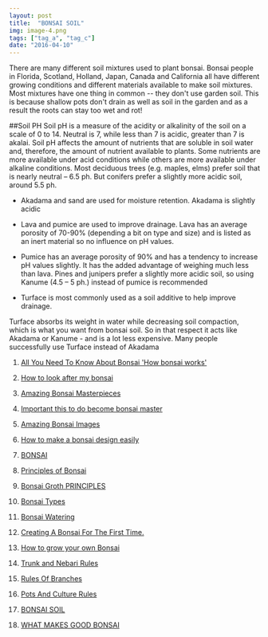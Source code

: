 ```yaml
---
layout: post
title:  "BONSAI SOIL"
img: image-4.png
tags: ["tag_a", "tag_c"]
date: "2016-04-10"
---
```

There are many different soil mixtures used to plant bonsai. Bonsai people in
Florida, Scotland, Holland, Japan, Canada and California all have different growing
conditions and different materials available to make soil mixtures. Most mixtures
have one thing in common -- they don't use garden soil. This is because shallow pots
don't drain as well as soil in the garden and as a result the roots can stay too wet
and rot!

<!--adsense-->

##Soil PH
Soil pH is a measure of the acidity or alkalinity of the soil on a scale of 0 to 14.
Neutral is 7, while less than 7 is acidic, greater than 7 is akalai. Soil pH affects the
amount of nutrients that are soluble in soil water and, therefore, the amount of
nutrient available to plants. Some nutrients are more available under acid
conditions while others are more available under alkaline conditions. Most
deciduous trees (e.g. maples, elms) prefer soil that is nearly neutral – 6.5 ph. But
conifers prefer a slightly more acidic soil, around 5.5 ph.
<!--adsense-->

* Akadama and sand are used for moisture retention. Akadama is slightly acidic
* Lava and pumice are used to improve drainage. Lava has an average porosity
of 70-90% (depending a bit on type and size) and is listed as an inert material
so no influence on pH values.
* Pumice has an average porosity of 90% and has a tendency to increase pH
values slightly. It has the added advantage of weighing much less than lava.
Pines and junipers prefer a slightly more acidic soil, so using Kanume (4.5 – 5
ph.) instead of pumice is recommended
  
* Turface is most commonly used as a soil additive to help improve drainage.

<!--adsense-->

Turface absorbs its weight in water while decreasing soil compaction, which is
what you want from bonsai soil. So in that respect it acts like Akadama or
Kanume - and is a lot less expensive. Many people successfully use Turface
instead of Akadama


1. [All You Need To Know About Bonsai 'How bonsai works'](https://japanbonsaigarden.com/posts/bonsai_care/)
2. [How to look after my bonsai](https://japanbonsaigarden.com/posts/how_to_carering_your_bonsai/)
3. [Amazing Bonsai Masterpieces](https://japanbonsaigarden.com/posts/masterpieses1/)
4. [Important this to do become bonsai master](https://japanbonsaigarden.com/posts/masterpieses2/)
5. [Amazing Bonsai Images](https://japanbonsaigarden.com/posts/bonsaipost1/)
6. [How to make a bonsai design easily](https://japanbonsaigarden.com/posts/lerningguide1/)
7. [BONSAI](https://japanbonsaigarden.com/posts/introduction/)
8. [Principles of Bonsai](https://japanbonsaigarden.com/posts/principlesofbonsai/)
9. [Bonsai Groth PRINCIPLES](https://japanbonsaigarden.com/posts/bonsaigrouthprincipals/)
10. [Bonsai Types](https://japanbonsaigarden.com/posts/bonsaitypes/)
11. [Bonsai Watering](https://japanbonsaigarden.com/posts/bonsaiwatering/)
12. [Creating A Bonsai For The First Time.](https://japanbonsaigarden.com/posts/biginnerbasics/)
13. [How to grow your own Bonsai](https://japanbonsaigarden.com/posts/bonsaigrowing/)
14. [Trunk and Nebari Rules](https://japanbonsaigarden.com/posts/rulesofbonsai/)
15. [Rules Of Branches](https://japanbonsaigarden.com/posts/rulesofbranches/)
16. [Pots And Culture Rules](https://japanbonsaigarden.com/posts/potsandculturerules/)
17. [BONSAI SOIL](https://japanbonsaigarden.com/posts/bonsaisoil/)

18. [WHAT MAKES GOOD BONSAI](https://japanbonsaigarden.com/posts/whatmakesgoodbonsai/)

